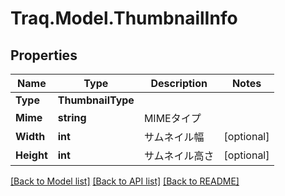 # Traq.Model.ThumbnailInfo

## Properties

Name | Type | Description | Notes
------------ | ------------- | ------------- | -------------
**Type** | **ThumbnailType** |  | 
**Mime** | **string** | MIMEタイプ | 
**Width** | **int** | サムネイル幅 | [optional] 
**Height** | **int** | サムネイル高さ | [optional] 

[[Back to Model list]](../../README.md#documentation-for-models) [[Back to API list]](../../README.md#documentation-for-api-endpoints) [[Back to README]](../../README.md)

